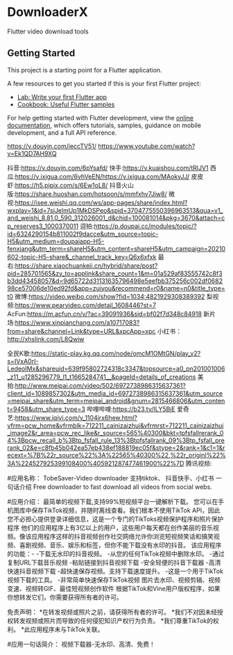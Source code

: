 # DownloaderX

Flutter video download tools

## Getting Started

This project is a starting point for a Flutter application.

A few resources to get you started if this is your first Flutter project:

- [Lab: Write your first Flutter app](https://docs.flutter.dev/get-started/codelab)
- [Cookbook: Useful Flutter samples](https://docs.flutter.dev/cookbook)

For help getting started with Flutter development, view the
[online documentation](https://docs.flutter.dev/), which offers tutorials,
samples, guidance on mobile development, and a full API reference.

https://v.douyin.com/ieccTV51/
https://www.youtube.com/watch?v=Ek1QD7AH9XQ

抖音:https://v.douyin.com/6pYsafd/
快手:https://v.kuaishou.com/tRlJV1
西瓜:https://v.ixigua.com/6vhVeEN/https://v.ixigua.com/MAokvJJ/
皮皮虾:https://h5.pipix.com/s/6Ew1oL8/
抖音火山版:https://share.huoshan.com/hotsoon/s/mmfxhv7Jiw8/
微视:https://isee.weishi.qq.com/ws/app-pages/share/index.html?wxplay=1&id=7siJelmUp1MkDSPeo&spid=3704775550396963513&qua=v1_and_weishi_8.81.0_590_312026001_d&chid=100081014&pkg=3670&attach=cp_reserves3_1000370011
逗拍:https://p.doupai.cc/modules/topic/?id=6324290154b811002f9dacce&utm_source=topic-H5&utm_medium=doupaiapp-H5-fenxiang&utm_term=shareH5&utm_content=shareH5&utm_campaign=20210602-topic-H5-share&_channel_track_key=Q6x6xfxk
最右:https://share.xiaochuankeji.cn/hybrid/share/post?pid=285701565&zy_to=applink&share_count=1&m=01a529af83555742c8f3b3dd43458057&d=9d65722d31131635796498e5eefbb375256c002df068298ce57006de10ed92fd&app=zuiyou&recommend=r0&name=n0&title_type=t0
微博:https://video.weibo.com/show?fid=1034:4821929308389392
梨视频:https://www.pearvideo.com/detail_1608446?st=7
AcFun:https://m.acfun.cn/v/?ac=39091936&sid=bf02f7d348c84918
新片场:https://www.xinpianchang.com/a10717083?from=share&channel=Link&type=URL&xpcApp=xpc
小红书：http://xhslink.com/L8Qwiw

全民K歌:https://static-play.kg.qq.com/node/omcM1OMtGN/play_v2?s=IVxA0rI-LedeoIMx&shareuid=639f95802724318c3347&topsource=a0_pn201001006_z11_u1285296779_l1_t1665284741__&pageId=details_of_creations
美拍:http://www.meipai.com/video/502/6972738986315637361?client_id=1089857302&utm_media_id=6972738986315637361&utm_source=meipai_share&utm_term=meipai_android&gnum=2815466806&utm_content=9458&utm_share_type=3
哔哩哔哩:https://b23.tv/ILY5BjE
爱奇艺:https://www.iqiyi.com/v_1104irx6hew.html?vfrm=pcw_home&vfrmblk=712211_cainizaizhui&vfrmrst=712211_cainizaizhui_image2&r_area=pcw_rec_like&r_source=565%40300&bkt=tpfsfallrerank_04%3Bpcw_recall_b%3Btp_fsfall_rule_13%3Btpfsfallrank_09%3Btp_fsfall_prerank_02&e=c8fb45b042ea57eb438ef188819ec05f&stype=2&rank=1&c1=1&recext=%7B%22r_source%22%3A%22565%40300%22,%22r_originl%22%3A%224527925399108400%405921287477461900%22%7D
腾讯视频:

#应用名称：
TobeSaver-Video downloader 支持tiktok、 抖音快手、小红书
一句话介绍
Free downloader to fast download all videos from social webs.

#应用介绍：
最简单的视频下载,支持99%短视频平台一键解析下载。
您可以在手机图库中保存TikTok视频，并随时离线查看。我们根本不使用TikTok API，因此您不必担心提供登录详细信息，这是一个专门的TikToks视频保护程序和照片保护程序
他们的应用程序上有3亿以上的用户，这些用户每天都在创作美丽的音乐视频。像该应用程序这样的抖音视频创作社交网络允许你浏览短视频笑话和搞笑视频、喜剧视频、音乐、娱乐和标签，但你不能下载没有水印的抖音。
该应用程序的功能：-
-下载无水印的抖音视频。
-从您的任何TikTok视频中删除水印。
-通过复制URL下载音乐视频
-粘贴链接到抖音视频下载
-安全轻便的抖音下载器
-高清快速抖音视频下载
-超快速保存视频。支持下载速度提升。
-这是一个用于TikTok视频下载的工具。
-非常简单快速保存TikTok视频
图片去水印、视频剪辑、视频变速、视频转GIF、最佳短视频创作软件
根据TikTok和Vine用户版权程序，如果你想转发它们，你需要获得所有者的许可。

免责声明：
*在转发视频或照片之前，请获得所有者的许可。
*我们不对因未经授权转发视频或照片而导致的任何侵犯知识产权行为负责。
*我们尊重TikTok的权利。
*此应用程序未与TikTok关联。

#应用一句话简介：
视频下载器-无水印、高清、免费！

